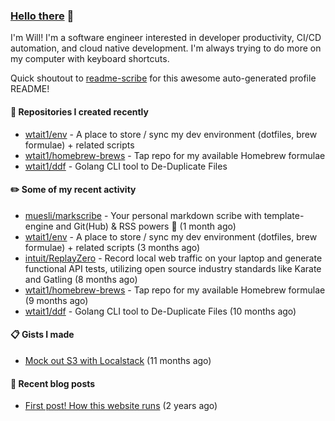 ### [Hello there](https://www.youtube.com/watch?v=rEq1Z0bjdwc) 🍉

I'm Will! I'm a software engineer interested in developer productivity, CI/CD automation, and cloud native development. I'm always trying to do more on my computer with keyboard shortcuts.

Quick shoutout to [readme-scribe](https://github.com/muesli/readme-scribe) for this awesome auto-generated profile README!

#### 🌱  Repositories I created recently

- [wtait1/env](https://github.com/wtait1/env) - A place to store / sync my dev environment (dotfiles, brew formulae) &#43; related scripts
- [wtait1/homebrew-brews](https://github.com/wtait1/homebrew-brews) - Tap repo for my available Homebrew formulae
- [wtait1/ddf](https://github.com/wtait1/ddf) - Golang CLI tool to De-Duplicate Files

#### ✏️  Some of my recent activity

- [muesli/markscribe](https://github.com/muesli/markscribe) - Your personal markdown scribe with template-engine and Git(Hub) &amp; RSS powers 📜 (1 month ago)
- [wtait1/env](https://github.com/wtait1/env) - A place to store / sync my dev environment (dotfiles, brew formulae) &#43; related scripts (3 months ago)
- [intuit/ReplayZero](https://github.com/intuit/ReplayZero) - Record local web traffic on your laptop and generate functional API tests, utilizing open source industry standards like Karate and Gatling (8 months ago)
- [wtait1/homebrew-brews](https://github.com/wtait1/homebrew-brews) - Tap repo for my available Homebrew formulae (9 months ago)
- [wtait1/ddf](https://github.com/wtait1/ddf) - Golang CLI tool to De-Duplicate Files (10 months ago)

#### 📋  Gists I made

- [Mock out S3 with Localstack](https://gist.github.com/e1500652435fe7a192e4592e120d9ce9) (11 months ago)

#### 📣  Recent blog posts

- [First post! How this website runs](https://wtait.me/posts/1/) (2 years ago)

